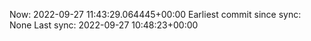 Now: 2022-09-27 11:43:29.064445+00:00 Earliest commit since sync: None Last sync: 2022-09-27 10:48:23+00:00
